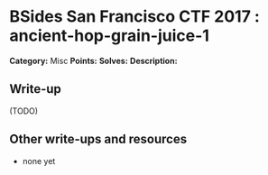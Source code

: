 # BSides San Francisco CTF 2017 : ancient-hop-grain-juice-1

**Category:** Misc
**Points:** 
**Solves:** 
**Description:**



## Write-up

(TODO)

## Other write-ups and resources

* none yet
